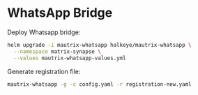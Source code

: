 # WhatsApp Bridge

Deploy Whatsapp bridge:
```bash
helm upgrade -i mautrix-whatsapp halkeye/mautrix-whatsapp \
  --namespace matrix-synapse \
  --values mautrix-whatsapp-values.yml
```

Generate registration file:
```bash
mautrix-whatsapp -g -c config.yaml -r registration-new.yaml
```

